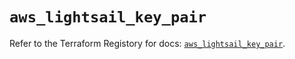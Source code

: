 # `aws_lightsail_key_pair`

Refer to the Terraform Registory for docs: [`aws_lightsail_key_pair`](https://www.terraform.io/docs/providers/aws/r/lightsail_key_pair).
